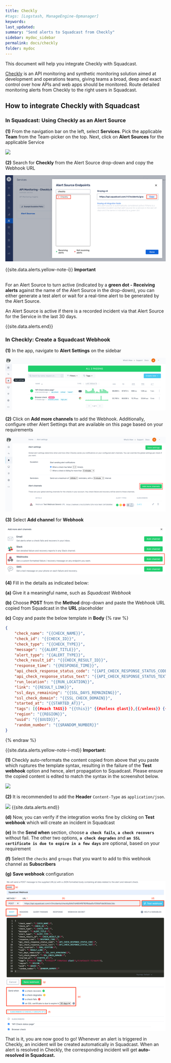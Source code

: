 ```yaml
---
title: Checkly
#tags: [Logstash, ManageEngine-Opmanager]
keywords: 
last_updated: 
summary: "Send alerts to Squadcast from Checkly"
sidebar: mydoc_sidebar
permalink: docs/checkly
folder: mydoc
---
```


This document will help you integrate Checkly with Squadcast.
 
[Checkly](https://checklyhq.com/) is an API monitoring and synthetic monitoring solution aimed at development and operations teams, giving teams a broad, deep and exact control over how APIs and web apps should be monitored.
Route detailed monitoring alerts from Checkly to the right users in Squadcast.

## How to integrate Checkly with Squadcast

### In Squadcast: Using Checkly as an Alert Source

**(1)** From the navigation bar on the left, select **Services**. Pick the applicable **Team** from the Team-picker on the top. Next, click on **Alert Sources** for the applicable Service

![](images/alert_source_1.png)

**(2)** Search for **Checkly** from the Alert Source drop-down and copy the Webhook URL

![](images/checkly_1.png)

{{site.data.alerts.yellow-note-i}}
<b>Important</b><br/><br/>
<p>For an Alert Source to turn active (indicated by a <b>green dot - Receiving alerts</b> against the name of the Alert Source in the drop-down), you can either generate a test alert or wait for a real-time alert to be generated by the Alert Source.</p>
<p>An Alert Source is active if there is a recorded incident via that Alert Source for the Service in the last 30 days.</p>
{{site.data.alerts.end}}

### In Checkly: Create a Squadcast Webhook

**(1)** In the app, navigate to **Alert Settings** on the sidebar

![](images/checkly_2.png)

**(2)** Click on **Add more channels** to add the Webhook. Additionally, configure other Alert Settings that are available on this page based on your requirements

![](images/checkly_3.png)

**(3)** Select **Add channel** for **Webhook**

![](images/checkly_4.png)

**(4)** Fill in the details as indicated below:

  **(a)** Give it a meaningful name, such as *Squadcast Webhook*
  
  
  **(b)** Choose **POST** from the **Method** drop-down and paste the Webhook URL copied from Squadcast in the **URL** placeholder
  
  **(c)** Copy and paste the below template in **Body**
{% raw %}
```json
{
    "check_name": "{{CHECK_NAME}}",
    "check_id": "{{CHECK_ID}}",
    "check_type": "{{CHECK_TYPE}}",
    "message": "{{ALERT_TITLE}}",
    "alert_type": "{{ALERT_TYPE}}",
    "check_result_id": "{{CHECK_RESULT_ID}}",
    "response_time": "{{RESPONSE_TIME}}",
    "api_check_response_status_code": "{{API_CHECK_RESPONSE_STATUS_CODE}}",
    "api_check_response_status_text": "{{API_CHECK_RESPONSE_STATUS_TEXT}}",
    "run_location": "{{RUN_LOCATION}}",
    "link": "{{RESULT_LINK}}",
    "ssl_days_remaining": "{{SSL_DAYS_REMAINING}}",
    "ssl_check_domain": "{{SSL_CHECK_DOMAIN}}",
    "started_at": "{{STARTED_AT}}",
    "tags": [{{#each TAGS}} "{{this}}" {{#unless @last}},{{/unless}} {{/each}}],
    "region": "{{REGION}}",
    "uuid": "{{$UUID}}",
    "random_number": "{{$RANDOM_NUMBER}}"
}
```
{% endraw %}

{{site.data.alerts.yellow-note-i-md}}
**Important:**

**(1)** Checkly auto-reformats the content copied from above that you paste which ruptures the template syntax, resulting in the failure of the **Test webhook** option and hence, alert propagation to Squadcast. Please ensure the copied content is edited to match the syntax in the screenshot below.

![](images/checkly_6.png)


**(2)** It is recommended to add the **Header** `Content-Type` as `application/json`.

![](images/checkly_7.png)
{{site.data.alerts.end}}
  
  **(d)** Now, you can verify if the integration works fine by clicking on **Test webhook** which will create an incident in Squadcast
  
  **(e)** In the **Send when** section, choose **`a check fails`**, **`a check recovers`** without fail. The other two options, **`a check degrades`** and **`an SSL certificate is due to expire in a few days`** are optional, based on your requirement
  
  **(f)** Select the `checks` and `groups` that you want to add to this webhook channel as **Subscribers**
  
  **(g)** **Save webhook** configuration

![](images/checkly_5.png)

That is it, you are now good to go! Whenever an alert is triggered in Checkly, an incident will be created automatically in Squadcast. When an alert is resolved in Checkly, the corresponding incident will get **auto-resolved in Squadcast.**